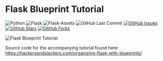 # Flask Blueprint Tutorial

![Python](https://img.shields.io/badge/Python-v3.7-blue.svg?logo=python&longCache=true&logoColor=white&colorB=5e81ac&style=flat-square&colorA=4c566a)
![Flask](https://img.shields.io/badge/Flask-v1.0.2-blue.svg?longCache=true&logo=flask&style=flat-square&logoColor=white&colorB=5e81ac&colorA=4c566a)
![Flask-Assets](https://img.shields.io/badge/Flask--Assets-v0.12-blue.svg?longCache=true&logo=flask&style=flat-square&logoColor=white&colorB=5e81ac&colorA=4c566a)
![GitHub Last Commit](https://img.shields.io/github/last-commit/google/skia.svg?style=flat-square&colorA=4c566a&colorB=a3be8c&logo=GitHub)
[![GitHub Issues](https://img.shields.io/github/issues/hackersandslackers/flaskblueprint-tutorial.svg?style=flat-square&colorA=4c566a&logo=GitHub&colorB=ebcb8b)](https://github.com/hackersandslackers/flaskblueprint-tutorial/issues)
[![GitHub Stars](https://img.shields.io/github/stars/hackersandslackers/flaskblueprint-tutorial.svg?style=flat-square8&colorA=4c566a&logo=GitHub&colorB=ebcb8b)](https://github.com/hackersandslackers/flaskblueprint-tutorial/stargazers)
[![GitHub Forks](https://img.shields.io/github/forks/hackersandslackers/flaskblueprint-tutorial.svg?style=flat-square&colorA=4c566a&logo=GitHub&colorB=ebcb8b)](https://github.com/hackersandslackers/flaskblueprint-tutorial/network)

![Flask Blueprint Tutorial](https://storage.googleapis.com/hackersandslackers-cdn/2019/05/flaskblueprints@2x.jpg)

Source code for the accompanying tutorial found here: https://hackersandslackers.com/organizing-flask-with-blueprints/
